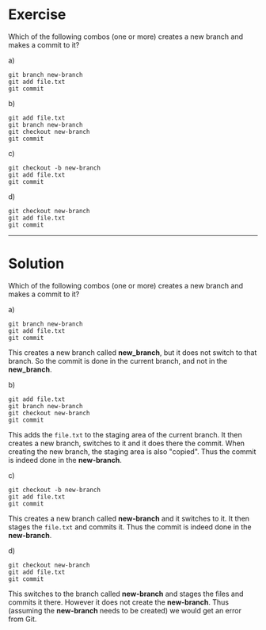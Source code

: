 # Exercise

Which of the following combos (one or more) creates a new branch and makes a commit to it? 

a)

    git branch new-branch
    git add file.txt
    git commit


b)

    git add file.txt
    git branch new-branch
    git checkout new-branch
    git commit



c)

    git checkout -b new-branch
    git add file.txt
    git commit



d)

    git checkout new-branch
    git add file.txt
    git commit


________________________________

# Solution 

Which of the following combos (one or more) creates a new branch and makes a commit to it? 

a)

    git branch new-branch
    git add file.txt
    git commit

This creates a new branch called **new_branch**, but it does not switch to that branch. So the commit is done in the current branch, and not in the **new_branch**.

b)

    git add file.txt
    git branch new-branch
    git checkout new-branch
    git commit

This adds the `file.txt` to the staging area of the current branch. It then creates a new branch, switches to it and it does there the commit. When creating the new branch, the staging area is also "copied". Thus the commit is indeed done in the **new-branch**. 

c)

    git checkout -b new-branch
    git add file.txt
    git commit

This creates a new branch called **new-branch** and it switches to it. It then stages the `file.txt` and commits it. Thus the commit is indeed done in the **new-branch**.

d)

    git checkout new-branch
    git add file.txt
    git commit

This switches to the branch called **new-branch** and stages the files and commits it there. However it does not create the **new-branch**. Thus (assuming the **new-branch** needs to be created) we would get an error from Git.
